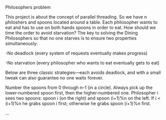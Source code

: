 Philosophers problem

This project is about the concept of parallel threading. So we have n philoshers and spoons located around a table. Each philosopher wants to eat and has to use on both hands spoons in order to eat. How should we time the order to avoid starvation?
The key to solving the Dining Philosophers so that no one starves is to ensure two properties simultaneously:

-No deadlock (every system of requests eventually makes progress)

-No starvation (every philosopher who wants to eat eventually gets to eat)

Below are three classic strategies—each avoids deadlock, and with a small tweak can also guarantee no one waits forever.  

Number the spoons from 0 through n–1 (in a circle).
Always pick up the lower‐numbered spoon first, then the higher‐numbered one.
Philosopher i sees two spoons: spoon i (on the right) and spoon (i+1)%n on the left.
If i < (i+1)%n he grabs spoon i first; otherwise he grabs spoon (i+1)%n first.

...
